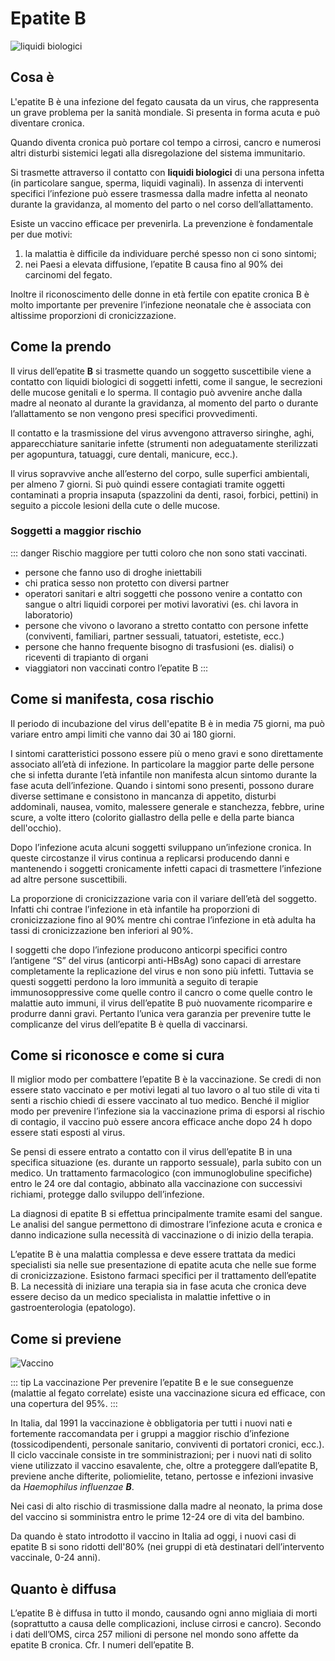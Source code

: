 # Epatite B

![liquidi biologici](/images/sex.jpg)

## Cosa è <Badge text="Risposta in 100 parole" type="tip" />

L'epatite B è una infezione del fegato causata da un virus, che rappresenta un grave problema per la sanità mondiale. Si presenta in forma acuta e può diventare cronica.

Quando diventa cronica può portare col tempo a cirrosi, cancro e numerosi altri disturbi sistemici legati alla disregolazione del sistema immunitario.

Si trasmette attraverso il contatto con **liquidi biologici** di una persona infetta (in particolare sangue, sperma, liquidi vaginali). In assenza di interventi specifici l’infezione può essere trasmessa dalla madre infetta al neonato durante la gravidanza, al momento del parto o nel corso dell’allattamento.

Esiste un vaccino efficace per prevenirla. La prevenzione è fondamentale per due motivi:

1. la malattia è difficile da individuare perché spesso non ci sono sintomi;
2. nei Paesi a elevata diffusione, l’epatite B causa fino al 90% dei carcinomi del fegato.

Inoltre il riconoscimento delle donne in età fertile con epatite cronica B è molto importante per prevenire l’infezione neonatale che è associata con altissime proporzioni di cronicizzazione.

## Come la prendo

Il virus dell’epatite **B** si trasmette quando un soggetto suscettibile viene a contatto con liquidi biologici di soggetti infetti, come il sangue, le secrezioni delle mucose genitali e lo sperma. Il contagio può avvenire anche dalla madre al neonato al durante la gravidanza, al momento del parto o durante l’allattamento se non vengono presi specifici provvedimenti.

Il contatto e la trasmissione del virus avvengono attraverso siringhe, aghi, apparecchiature sanitarie infette (strumenti non adeguatamente sterilizzati per agopuntura, tatuaggi, cure dentali, manicure, ecc.).

Il virus sopravvive anche all’esterno del corpo, sulle superfici ambientali, per almeno 7 giorni. Si può quindi essere contagiati tramite oggetti contaminati a propria insaputa (spazzolini da denti, rasoi, forbici, pettini) in seguito a piccole lesioni della cute o delle mucose.

### Soggetti a maggior rischio

::: danger Rischio maggiore per tutti coloro che non sono stati vaccinati.

- persone che fanno uso di droghe iniettabili
- chi pratica sesso non protetto con diversi partner
- operatori sanitari e altri soggetti che possono venire a contatto con sangue o altri liquidi corporei per motivi lavorativi (es. chi lavora in laboratorio)
- persone che vivono o lavorano a stretto contatto con persone infette (conviventi, familiari, partner sessuali, tatuatori, estetiste, ecc.)
- persone che hanno frequente bisogno di trasfusioni (es. dialisi) o riceventi di trapianto di organi
- viaggiatori non vaccinati contro l’epatite B
  :::

## Come si manifesta, cosa rischio

Il periodo di incubazione del virus dell'epatite B è in media 75 giorni, ma può variare entro ampi limiti che vanno dai 30 ai 180 giorni.

I sintomi caratteristici possono essere più o meno gravi e sono direttamente associato all’età di infezione. In particolare la maggior parte delle persone che si infetta durante l’età infantile non manifesta alcun sintomo durante la fase acuta dell’infezione. Quando i sintomi sono presenti, possono durare diverse settimane e consistono in mancanza di appetito, disturbi addominali, nausea, vomito, malessere generale e stanchezza, febbre, urine scure, a volte ittero (colorito giallastro della pelle e della parte bianca dell'occhio).

Dopo l’infezione acuta alcuni soggetti sviluppano un’infezione cronica. In queste circostanze il virus continua a replicarsi producendo danni e mantenendo i soggetti cronicamente infetti capaci di trasmettere l’infezione ad altre persone suscettibili.

La proporzione di cronicizzazione varia con il variare dell’età del soggetto. Infatti chi contrae l’infezione in età infantile ha proporzioni di cronicizzazione fino al 90% mentre chi contrae l’infezione in età adulta ha tassi di cronicizzazione ben inferiori al 90%.

I soggetti che dopo l’infezione producono anticorpi specifici contro l’antigene “S” del virus (anticorpi anti-HBsAg) sono capaci di arrestare completamente la replicazione del virus e non sono più infetti. Tuttavia se questi soggetti perdono la loro immunità a seguito di terapie immunosoppressive come quelle contro il cancro o come quelle contro le malattie auto immuni, il virus dell’epatite B può nuovamente ricomparire e produrre danni gravi. Pertanto l’unica vera garanzia per prevenire tutte le complicanze del virus dell’epatite B è quella di vaccinarsi.

## Come si riconosce e come si cura

Il miglior modo per combattere l’epatite B è la vaccinazione. Se credi di non essere stato vaccinato e per motivi legati al tuo lavoro o al tuo stile di vita ti senti a rischio chiedi di essere vaccinato al tuo medico. Benché il miglior modo per prevenire l’infezione sia la vaccinazione prima di esporsi al rischio di contagio, il vaccino può essere ancora efficace anche dopo 24 h dopo essere stati esposti al virus.

Se pensi di essere entrato a contatto con il virus dell’epatite B in una specifica situazione (es. durante un rapporto sessuale), parla subito con un medico. Un trattamento farmacologico (con immunoglobuline specifiche) entro le 24 ore dal contagio, abbinato alla vaccinazione con successivi richiami, protegge dallo sviluppo dell’infezione.

La diagnosi di epatite B si effettua principalmente tramite esami del sangue. Le analisi del sangue permettono di dimostrare l’infezione acuta e cronica e danno indicazione sulla necessità di vaccinazione o di inizio della terapia.

L’epatite B è una malattia complessa e deve essere trattata da medici specialisti sia nelle sue presentazione di epatite acuta che nelle sue forme di cronicizzazione. Esistono farmaci specifici per il trattamento dell’epatite B. La necessità di iniziare una terapia sia in fase acuta che cronica deve essere deciso da un medico specialista in malattie infettive o in gastroenterologia (epatologo).

## Come si previene

![Vaccino](/images/vaccino.jpg)

::: tip La vaccinazione
Per prevenire l’epatite B e le sue conseguenze (malattie al fegato correlate) esiste una vaccinazione sicura ed efficace, con una copertura del 95%.
:::

In Italia, dal 1991 la vaccinazione è obbligatoria per tutti i nuovi nati e fortemente raccomandata per i gruppi a maggior rischio d’infezione (tossicodipendenti, personale sanitario, conviventi di portatori cronici, ecc.). Il ciclo vaccinale consiste in tre somministrazioni; per i nuovi nati di solito viene utilizzato il vaccino esavalente, che, oltre a proteggere dall’epatite B, previene anche difterite, poliomielite, tetano, pertosse e infezioni invasive da _Haemophilus influenzae **B**_.

Nei casi di alto rischio di trasmissione dalla madre al neonato, la prima dose del vaccino si somministra entro le prime 12-24 ore di vita del bambino.

Da quando è stato introdotto il vaccino in Italia ad oggi, i nuovi casi di epatite B si sono ridotti dell'80% (nei gruppi di età destinatari dell’intervento vaccinale, 0-24 anni).

## Quanto è diffusa

L’epatite B è diffusa in tutto il mondo, causando ogni anno migliaia di morti (soprattutto a causa delle complicazioni, incluse cirrosi e cancro). Secondo i dati dell’OMS, circa 257 milioni di persone nel mondo sono affette da epatite B cronica. Cfr. I numeri dell’epatite B.
